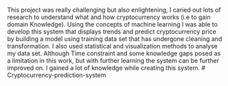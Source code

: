 This project was really challenging but also enlightening, I caried out lots of 
research to understand what and how cryptocurrency works (i.e to gain domain 
Knowledge). Using the concepts of machine learning I was able to develop this 
system that displays trends and predict cryptocurrency price by building a model 
using training data set that has undergone cleaning and transformation. I also used 
statistical and visualization methods to analyse my data set. Although Time 
constraint and some knowledge gaps posed as a limitation in this work, but with 
further learning the system can be further improved on. I gained a lot of 
knowledge while creating this system. # Cryptocurrency-prediction-system
